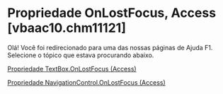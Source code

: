 
# Propriedade OnLostFocus, Access [vbaac10.chm11121]

Olá! Você foi redirecionado para uma das nossas páginas de Ajuda F1. Selecione o tópico que estava procurando abaixo.

[Propriedade TextBox.OnLostFocus (Access)](http://msdn.microsoft.com/library/1606cb80-bf56-3766-d939-b545c2738e17%28Office.15%29.aspx)

[Propriedade NavigationControl.OnLostFocus (Access)](http://msdn.microsoft.com/library/1f7496cc-7550-d9cd-c7bb-d461775d8fed%28Office.15%29.aspx)


